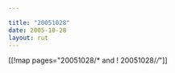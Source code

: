 ```yaml
---

title: "20051028"
date: 2005-10-28
layout: rut
---
```


[[!map pages="20051028/* and ! 20051028/*/*"]]

